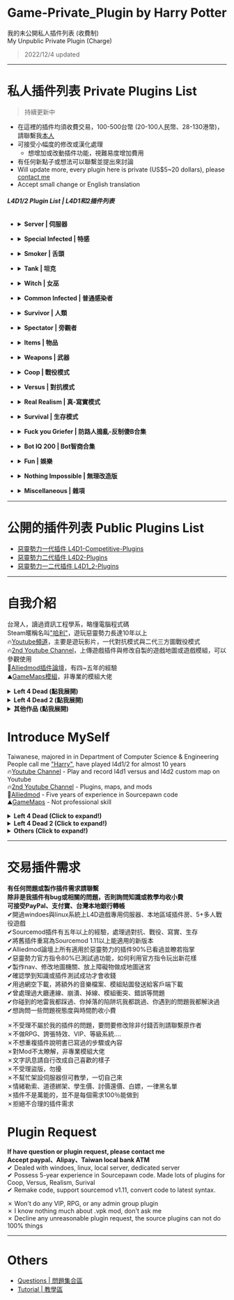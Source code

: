 # Game-Private_Plugin by Harry Potter
我的未公開私人插件列表 (收費制)<br/>
My Unpublic Private Plugin (Charge) 
> 2022/12/4 updated

- - - -
# 私人插件列表 Private Plugins List
>持續更新中
* 在這裡的插件均須收費交易，100-500台幣 (20-100人民幣、28-130港幣)，請聯繫我[本人](https://steamcommunity.com/profiles/76561198026784913)
* 可接受小幅度的修改或漢化處理
	* 想增加或改動插件功能，視難易度增加費用
* 有任何新點子或想法可以聯繫並提出來討論
* Will update more, every plugin here is private (US$5~20 dollars), please [contact me](https://steamcommunity.com/profiles/76561198026784913)
* Accept small change or English translation
###### **L4D1/2 Plugin List | L4D1和2插件列表**
* <details><summary><b>Server | 伺服器</b></summary>

  * [server_vpn_hop](/Plugin_插件/Server_伺服器/server_vpn_hop): Type Command to show Vpn List
    * 輸入指令顯示 Server/Vpn 列表
  * [l4d_slot_vote](/Plugin_插件/Server_伺服器/l4d_slot_vote): Allow players to change server slots by using vote. + Kick non-admin spectators
    * 允許玩家使用命令更改伺服器人數上限 + 踢除非管理員的所有旁觀者
  * [sm_PlayerTime](/Plugin_插件/Server_伺服器/sm_PlayerTime): Showing the time played on record in steam profile while player joins the server
    * 當玩家連線進來伺服器之後，顯示玩家的遊戲時數
  * [l4d_vote_block](/Plugin_插件/Server_伺服器/l4d_vote_block): Unable to call valve vote depending on gamemode and difficulty.
    * 根據遊戲模式和難度禁止使用Esc->發起投票
  * [l4d2_scripted_hud](/Plugin_插件/Server_伺服器/l4d2_scripted_hud): Display text for up to 4 scripted HUD slots on the screen.
    * 在玩家畫面上方四個Hud位置顯示不同的特殊文字
  * [readyup](/Plugin_插件/Server_伺服器/readyup): Ready-up plugin
    * 準備才能開始遊戲的插件
  * [pause](/Plugin_插件/Server_伺服器/pause): Pause plugin
    * 暫停遊戲的插件
</details>

* <details><summary><b>Special Infected | 特感</b></summary>

  * [l4d_cso_zombie_Regeneration](https://github.com/fbef0102/L4D1_2-Plugins/tree/master/l4d_cso_zombie_Regeneration): The zombies have grown stronger, now they are able to heal their injuries by standing still without receiving any damage.
    * (公開) 殭屍變得更強大，他們只要站著不動便可以自癒傷勢　(仿CSO惡靈降世 殭屍技能)
  * [1vSpecials](/Plugin_插件/Special_Infected_特感/1vSpecials): Special infected incaps survivors and die + set each scratch damage + skip getup animation
    * 特感控到倖存者之後造成一定傷害並處死 + 設置每個特感的抓傷 + 略過起身動畫
  * [spawn_infected_nolimit](/Plugin_插件/Special_Infected_特感/spawn_infected_nolimit): Spawn special infected without the director limits!
    * 輔助插件，不受數量與遊戲限制生成特感
  * [l4d_ssi_teleport_fix](/Plugin_插件/Special_Infected_特感/l4d_ssi_teleport_fix): Teleport AI Infected player (Not Tank) to the teammate who is much nearer to survivors.
    * 傳送比較遠的AI特感到靠近倖存者的特感隊友附近
  * [l4d2_bile_out_nav_negate_createbot](/Plugin_插件/Special_Infected_特感/l4d2_bile_out_nav_negate_createbot): If Vomit jar is thrown at the place which is out of map (NAV), negate bile effect
    * 當膽汁丟到地圖之外或普通殭屍追不到的地方，膽汁效果將會無效
  * [l4d_si_slowdown](/Plugin_插件/Special_Infected_特感/l4d_si_slowdown): Manages the gunfire slowdown for infected team
    * 依據槍械種類修改特感隊伍的槍緩速度
  * [l4d_kick_stuck_infected](/Plugin_插件/Special_Infected_特感/l4d_kick_stuck_infected): Kick special infected bots if they don't attack and can't be seen by survivors within certain time
    * AI 特感一段時間內不攻擊或卡住將會被處死
</details>

* <details><summary><b>Smoker | 舌頭</b></summary>

  * [l4d_smoker_pull_weapon_drop](/Plugin_插件/Smoker_舌頭/l4d_smoker_pull_weapon_drop): Random weapon drops when pulled by smoker
    * 被Smoker拉走的時候強制掉落手上的武器
</details>

* <details><summary><b>Tank | 坦克</b></summary>

  * [l4d2_tdr](/Plugin_插件/Tank_坦克/l4d2_tdr): Displays Damage Information on Tank Death.
    * Tank死亡時顯示對Tank造成傷害統計表
  * [l4d_tank_count](/Plugin_插件/Tank_坦克/l4d_tank_count): Show how long is tank alive, how much damage done, and tank incap/death/punch/rock/car statistics
    * Tank死亡時顯示Tank存活多長時間、對倖存者造成的 倒地/死亡/總傷害/拳頭/石頭/車子 統計表
  * [l4d_NoEscapeTank](/Plugin_插件/Tank_坦克/l4d_NoEscapeTank): No Tank Spawn as the rescue vehicle is coming
    * 救援載具來臨之後不會有Tank來襲
  * [skip_tank_taunt](/Plugin_插件/Tank_坦克/skip_tank_taunt): Skip Tank Victory + Speed up Obstacle animation playback
    * Tank爬行障礙物速度變快 + 略過咆哮勝利動畫
  * [l4d_tank_speed_boost](/Plugin_插件/Tank_坦克/l4d_tank_speed_boost): Increase Tank speed until hitting survivors
    * Tank爬行障礙物速度與移動速度逐漸變快直到打到倖存者為止 
</details>

* <details><summary><b>Witch | 女巫</b></summary>
  
  * [witch_target_override](https://github.com/fbef0102/L4D1_2-Plugins/tree/master/witch_target_override): Change target when the witch incapacitates or kills victim + witchs auto follow survivors
    * (公開) Witch會自動跟蹤你，一旦驚嚇到她，不殺死任何人絕不罷休
</details>

* <details><summary><b>Common Infected | 普通感染者</b></summary>

  * [l4d2_horde_equaliser](/Plugin_插件/Common_Infected_普通感染者/l4d2_horde_equaliser): Make certain event hordes finite
    * 控制地圖上的無限屍潮機關，將無限屍潮改為有限的殭屍數量
</details>

* <details><summary><b>Survivor | 人類</b></summary>

  * [l4d2_supply_woodbox](https://github.com/fbef0102/L4D2-Plugins/tree/master/l4d2_supply_woodbox): Supply boxes are dropped randomly in the map every certain seconds to provide support for the fight against the zombies.
    * (公開) 地圖上隨機出現補給箱，提供人類強力支援 (仿CSO惡靈降世 補給箱)
  * [l4d2_item_hint](https://github.com/fbef0102/L4D2-Plugins/tree/master/l4d2_item_hint): When using 'Look' in vocalize menu, print corresponding item to chat area and make item glow or create spot marker/infeced maker like back 4 blood.
    * (公開) 使用語音雷達"看"可以標記任何物品、武器、地點、特感
  * [l4d_saferom_prevent_kit](/Plugin_插件/Survivor_人類/l4d_saferom_prevent_kit): Block Player from using Kit in Saferoom
    * 在安全區域內禁止人類使用治療包
  * [antisaferoomdooropen](/Plugin_插件/Survivor_人類/antisaferoomdooropen): Start Saferoom door anti open + teleport survivor back to safe area when leaving out saferoom until certain time pass
    * 起始安全室的安全門將會鎖住直到時間結束 + 沒有安全門的關卡一旦離開安全區域會傳送回起始安全區域
  * [l4d_survivor_damage_modify](/Plugin_插件/Survivor_人類/l4d_survivor_damage_modify): Modify damage done to survivors from Tank, SI, Witch, Common, Fall
    * 傷害比例調整插件，可自行調整 Tank/Witch/特感/小殭屍/跳樓 對人類造成的傷害比
  * [l4d_unstuck](/Plugin_插件/Survivor_人類/l4d_unstuck): Allows players to get themselves unstuck from charger glitches and level clips
    * 玩家使用命令解除自身卡住的狀態 (譬如卡死在地形或牆壁)
  * [L4D2_Stats_Percentage_UP](/Plugin_插件/Survivor_人類/L4D2_Stats_Percentage_UP): Simple MVP Statistics after command or in the end of the round
    * 使用指令或回合結束的時候顯示對CI、SI、Tank的擊傷統計表
  * [l4d_h_csm](/Plugin_插件/Survivor_人類/l4d_h_csm): Allows players to change their L4D1/2 character or model in-game!
    * 允許玩家在遊戲中更換一二代角色(外觀, 手 和 語音) 或是模組(只有外觀)
  * [l4d_telpeort_call](/Plugin_插件/Survivor_人類/l4d_telpeort_call): Teleport Call Menu
    * 呼叫傳送功能菜單，能傳送玩家到起點、終點、救援區域
  * [l4d_headshot_reward_sound](/Plugin_插件/Survivor_人類/l4d_headshot_reward_sound): Play Reward Sound when headshot
    * 特感或普通感染者爆頭的時候有獎勵提示與音效
  * [l4d2healthglow](/Plugin_插件/Survivor_人類/l4d2healthglow): Gives the Survivors a health glow around them.
    * 根據玩家生命值狀態給予輪廓光圈適當的顏色
</details>

* <details><summary><b>Spectator | 旁觀者</b></summary>

  * [l4d2_spectating_cheat](https://github.com/fbef0102/L4D2-Plugins/tree/master/l4d2_spectating_cheat): A spectator who watching the survivor at first person view can now see the infected model glows though the wall
    * (公開) 旁觀者能看到特感的光圈，主要是用來更好的觀看體驗
  * [l4d_flashlight_speconly](/Plugin_插件/Spectator_旁觀者/l4d_flashlight_speconly): Attaches an extra flashlight to spectators and dead survivors.
    * 給死亡玩家或旁觀者手電筒，照亮地圖
</details>

* <details><summary><b>Items | 物品</b></summary>

  * [L4D_NoSafeRoomMedKits](/Plugin_插件/Items_物品/L4D_NoSafeRoomMedKits): No Safe Room Medkits
    * 刪除安全室的治療包並替換成別的物品
  * [ItemTracking](/Plugin_插件/Items_物品/ItemTracking): Control items limit on map
    * 控制地圖上的物品數量與限制
</details>

* <details><summary><b>Weapons | 武器</b></summary>

  * [l4d_wlimits](/Plugin_插件/Weapons_武器/l4d_wlimits): Restrict weapons individually or together
    * 限制每個武器可以拿取的數量，超過就不能拿取
  * [l4d2_zoom_level](/Plugin_插件/Weapons_武器/l4d2_zoom_level): Everyone can change zoom level for snipers by command.
    * 玩家使用指令調整狙擊鏡的遠近範圍 (可以看得更遠)
  * [l4d2_lasersight](/Plugin_插件/Weapons_武器/l4d2_lasersight): L4D2 Upgrade Laser Sights by using commands
    * 玩家使用指令升級紅外線雷射
</details>

* <details><summary><b>Coop | 戰役模式</b></summary> 

  * [l4d_tankAttackOnSpawn](https://github.com/fbef0102/L4D1_2-Plugins/tree/master/l4d_tankAttackOnSpawn): Forces AI tank to leave stasis and attack while spawn in coop.
    * (公開) 戰役模式之下Tank會主動前往攻擊倖存者而非待在原地等
  * [l4d_full_hp_map_transition](/Plugin_插件/Coop_戰役模式/l4d_full_hp_map_transition): Set survivor health when mission completes in coop mode
    * 戰役模式通關之時回復並設定倖存者血量
  * [coopbosses_ifier](/Plugin_插件/Coop_戰役模式/coopbosses_ifier): Sets a tank and witch spawn point on every map in coop mode
    * 戰役模式下每一張地圖挑選隨機路程生成一隻Tank與一個Witch
</details>

* <details><summary><b>Versus | 對抗模式</b></summary> 

  * [l4d_zcs](/Plugin_插件/Versus_對抗模式/l4d_zcs): Allows infected team players to change their class in ghost mode.
    * 特感玩家可以在靈魂狀態自行切換特感種類
  * [versusbosses_ifier](/Plugin_插件/Versus_對抗模式/versusbosses_ifier): Sets a tank and witch spawn point on every map in versus
    * 對抗模式下每一張地圖挑選隨機路程生成一隻Tank與一個Witch
  * [l4d_trade_player](/Plugin_插件/Versus_對抗模式/l4d_trade_player): Type !trade to open a menu to select two players to swap, one from survivor team and another one from infected team.
    * 輸入!trade打開菜單選擇雙方隊伍一位玩家，然後全體投票決定兩位玩家交換隊伍
  * [l4d_ghost_FinaleSpawn](/Plugin_插件/Versus_對抗模式/l4d_ghost_FinaleSpawn): Adjust ghost infected spawn range on finales
    * 在救援關卡調整靈魂特感的復活距離
  * [l4d_ghost_checkpoint_spawn](/Plugin_插件/Versus_對抗模式/l4d_ghost_checkpoint_spawn): Changes to conditions for ghost spawning in start/end areas.
    * 靈魂特感能夠在安全室內復活
</details>

* <details><summary><b>Real Realism | 真-寫實模式</b></summary> 

  * [l4d_expertrealism](https://github.com/fbef0102/L4D1_2-Plugins/tree/master/l4d_expertrealism): L4D1/2 Real Realism Mode (No Glow + No Hud)
    * (公開) L4D1/2 真寫實模式 (沒有光圈與介面)
  * [weapon_csgo_reload](https://github.com/fbef0102/L4D2-Plugins/tree/master/l4d2_weapon_csgo_reload): Weapon Quickswitch Reloading in L4D1+2
    * (公開) 將武器改成現代遊戲的裝子彈機制 (仿CS:GO切槍裝彈設定)
  * [l4d_dynamic_muzzle_flash](/Plugin_插件/Real_Realism_真寫實模式/l4d_dynamic_muzzle_flash): Adds dynamic muzzle flash to gunfire
    * 槍口增加逼真的閃光
  * [l4d2_melee_durability](/Plugin_插件/Real_Realism_真寫實模式/l4d2_melee_durability): Every melee weapons have durability, once run out durability, the melee weapon will be removed
    * 每個近戰武器都有耐久值，揮砍殭屍會消耗耐力，當耐久值耗盡時移除近戰武器
</details>

* <details><summary><b>Survival | 生存模式</b></summary> 

  * [survival_hp](/Plugin_插件/Survival_生存模式/survival_hp): Restore Health when survival begins.
    * 生存模式計時開始時候，回復所有倖存者血量
  * [l4d_Teleport_Item](/Plugin_插件/Survival_生存模式/l4d_Teleport_Item): Open Menu to teleport items on the map.
    * 打開菜單傳送地圖上所有物品到身邊
  * [who_shot_gas](/Plugin_插件/Survival_生存模式/who_shot_gas): Type !gas to disaply who shot the last gas can.
    * 誰他馬打爆最後一個汽油桶
  * [l4d2_survival_spectator_reset](/Plugin_插件/Survival_生存模式/l4d2_survival_spectator_reset): If player is spectator or player changes team after survival begins, he can not get the survival time record.
    * 生存模式計時開始之後，任何玩家切換到旁觀者、閒置、不在倖存者隊伍內，將無法獲得生存時間紀錄
  * [l4d_survival_setup](/Plugin_插件/Survival_生存模式/l4d_survival_setup): Set up weapon slots before survival starts
    * 生存模式開始之前設定自己想要拿取的武器與物品，下次回合開始之時會自動裝備
  * [l4d_survival_GasConfig](/Plugin_插件/Survival_生存模式/l4d_survival_GasConfig): Save and load gas configs
    * 生存模式開始之前設定汽油桶位置，下次回合開始之時汽油桶自動擺放
  * [l4d_survival_min_si_require](/Plugin_插件/Survival_生存模式/l4d_survival_GasConfig): Display Minimum SI requirement for full-team on each survival map.
    * 在聊天欄顯示該生存地圖的最少特感擊殺數
</details>

* <details><summary><b>Fuck you Griefer | 防路人搗亂-反制傻B合集</b></summary>

  * [l4d_rescue_vehicle_leave_timer](https://github.com/fbef0102/L4D1_2-Plugins/tree/master/l4d_rescue_vehicle_leave_timer): When rescue vehicle arrived and a timer will display how many time left for vehicle leaving. If a player is not on rescue vehicle or zone, slay him
    * (公開) 救援來臨之後，未在時間內上救援飛機逃亡的玩家將處死
  * [lockdown_system-l4d2](https://github.com/fbef0102/L4D1_2-Plugins/tree/master/lockdown_system-l4d2): Locks Saferoom Door Until Someone Opens It.
    * (公開) 倖存者必須等待時間到並集合才能打開終點安全門，有更多功能
  * [L4DVSAutoSpectateOnAFK](https://github.com/fbef0102/L4D1_2-Plugins/tree/master/L4DVSAutoSpectateOnAFK): Forces survivors and infected to spectate if they're AFK after certain time
    * (公開) AFK的玩家將會被旁觀並且踢出伺服器
  * [l4d_vocalize_antiflood](/Plugin_插件/Anti_Griefer_防惡意路人/l4d_vocalize_antiflood): Stops vocalize flooding when reaching token limit
    * 限制玩家使用角色語音，當語音次數達到限制之後開始禁止，必須等待冷卻時間結束才能再使用角色語音
  * [anti_end_saferoomdoor](/Plugin_插件/Anti_Griefer_防惡意路人/anti_end_saferoomdoor): Locks end saferoom door until all survivors get inside.
    * 所有人抵達終點安全室之前，不得關門
  * [kickthevoter](/Plugin_插件/Survival_生存模式/kickthevoter): Make It So The Person Calling The Vote Gets Kicked!
    * 使用Esc->發起投票的人將會被反踢出去伺服器
  * [anti-friendly_fire_V2](/Plugin_插件/Anti_Griefer_防惡意路人/anti-friendly_fire_V2): shoot teammate = shoot yourself V2
    * 隊友開槍射你會反彈傷害，第二版本
  * [anti-friendly_fire_RPG](/Plugin_插件/Anti_Griefer_防惡意路人/anti-friendly_fire_RPG): shoot teammate = shoot yourself RPG
    * 隊友開槍射你會反彈傷害，RPG版本
  * [l4d_together](/Plugin_插件/Anti_Griefer_防惡意路人/l4d_together): A simple anti - runner system , punish the runner by spawn SI behind her.
    * 離隊伍太遠的玩家，特感代替月亮懲罰你
  * [sm_regexfilter](/Plugin_插件/Anti_Griefer_防惡意路人/sm_regexfilter): Filter dirty words via Regular Expressions
    * 禁詞表，任何人打字說出髒話或敏感詞彙，字詞會被屏蔽、禁言並處死玩家
  * [l4d_elevator_getin_timer](/Plugin_插件/Anti_Griefer_防惡意路人/l4d_elevator_getin_timer): When someone presses the elevator button or enters the CEDA Trailer, a timer will display how many time left. If a player is not inside the evelator/CEDA Trailer, slay him
    * 當有人按下電梯按鈕或是進入CEDA大拖車時，開始倒數計時，未在時間內進入電梯或CEDA大拖車的玩家將處死
  * [teamlock_vote](/Plugin_插件/Anti_Griefer_防惡意路人/teamlock_vote): Calls a vote to enable / disable locking teams in place once game starts (so no spectators can join in mid-game)
    * 遊戲開始後旁觀者或路人不能跳隊到倖存者或感染者遊玩
</details>

* <details><summary><b>Bot IQ 200 | Bot智商合集</b></summary>

  * [l4d_bot_healing](/Plugin_插件/Bot_IQ_200_Bot智商加強/l4d_bot_healing): Set the health value bots require before using First Aid, Pain Pills or Adrenaline. (target is self or bot or player)
    * 只要生命值不低於一定血量，Bot不會使用醫療包治療對象與傳送藥丸給對象 (對象區分為自己、隊友Bot、真人玩家)
  * [l4d2_sb_fix](/Plugin_插件/Bot_IQ_200_Bot智商加強/l4d2_sb_fix): Survivor Bot Fix. Improve Survivor Bot
    * 強化AI Bot的智商與行為
</details>

* <details><summary><b>Fun | 娛樂</b></summary>

  * [l4d2_karma_kill](https://github.com/fbef0102/L4D2-Plugins/tree/master/l4d2_karma_kill): Very Very loudly announces the predicted event of a player leaving the map and or life through height or drown.
    * (公開) 被Charger撞飛、Tank打飛、Jockey騎走墬樓、自殺跳樓等等會有慢動作特效
  * [l4d2_gifts](https://github.com/fbef0102/L4D2-Plugins/tree/master/l4d2_gifts): Drop gifts (touch gift to earn reward) when a special infected or a witch/tank killed by survivor.
    * (公開) 殺死特感會掉落禮物盒，會獲得驚喜物品，聖誕嘉年華
  * [l4d_player_spritetrail](/Plugin_插件/Fun_娛樂/l4d_player_spritetrail): l4d player tail effect (env_spritetrail)
    * 玩家走路，會有尾巴特效 (使用物件: env_spritetrail)
  * [l4d_player_tail](/Plugin_插件/Fun_娛樂/l4d_player_tail): l4d player tail effect (prop_dynamic_override)
    * 玩家走路，會有尾巴特效 (使用物件: prop_dynamic_override)
  * [fortnite_l4d1&2](/Plugin_插件/Fun_娛樂/fortnite_l4d1&2): Emotes and Dance in L4D1/2
    * 搞笑動作模組: 表情與舞蹈
  * [simple-bhop](/Plugin_插件/Fun_娛樂/simple-bhop): Let users Bunny Hop with simplicity
    * 簡單的連跳插件
  * [L4D2_Buy_Store](/Plugin_插件/Fun_娛樂/L4D2_Buy_Store): L4D2 Human and Zombie Shop by HarryPoter
    * 人類與特感的購物商城 (附有特殊商品與資料庫)
  * [l4d_ranking_system](/Plugin_插件/Fun_娛樂/l4d_ranking_system): Kill infected to get Exp and rank, type !rank to show rank menu
    * 殺死殭屍與特感獲得經驗值與頭銜名稱，輸入!rank顯示排行榜菜單
  * [Trails_Projectile](/Plugin_插件/Fun_娛樂/Trails_Projectile): Trails Projectile (Pipe Bomb / Molotov / VomitJar / Grenade / Spitter Projectile / Tank Rock)
    * 投擲物品時有拖曳軌跡 (土製炸彈 / 汽油彈 / 膽汁瓶 / 榴彈 / Spitter唾液物 / Tank石頭)
</details>

* <details><summary><b>Nothing Impossible | 無理改造版</b></summary>

  * [l4d_tankhelper](https://github.com/fbef0102/L4D1_2-Plugins/tree/master/l4d_tankhelper): Tanks throw special infected instead of rocks
    * (公開) Tank不會丟出石頭而是丟出特感
  * [l4d_gun_blastpushback](/Plugin_插件/Nothing_Impossible_無理改造版/l4d_gun_blastpushback): Doraemon Aircannon
    * 人類擁有多啦A夢的空氣砲
  * [l4d_rejump](/Plugin_插件/Nothing_Impossible_無理改造版/l4d_rejump): Allows multi-jumping on air.
    * 成為超級瑪利歐，人類與特感能在空中使用月步，多次跳躍
  * [l4d_tracerock](/Plugin_插件/Nothing_Impossible_無理改造版/l4d_tracerock): Tank's rock will trace survivor until hit something.
    * Tank的石頭自動追蹤倖存者
  * [l4d2_scope_wallhack](/Plugin_插件/Nothing_Impossible_無理改造版/l4d2_scope_wallhack): Survivor can use sniper scopes to see the infected model glows though the wall
    * 倖存者打開狙擊鏡能透視看到特感
</details>

* <details><summary><b>Miscellaneous | 雜項</b></summary>

  * [grave_break](/Plugin_插件/Miscellaneous_雜項/grave_break): say !breakgrave to break all graves
    * 輸入 !breakgrave 打破地圖上所有墓碑
  * [laser_block](/Plugin_插件/Miscellaneous_雜項/laser_block): Stop survivors from upgrading laser sight once survivors leave saferoom or survival begins
    * 遊戲開始後不能升級紅外線雷射
  * [l4d_restartmap_command](/Plugin_插件/Miscellaneous_雜項/l4d_restartmap_command): Admin say !restartmap to restart current level
    * 管理員輸入!restartmap能重新地圖關卡
  * [l4d_random_map_vote](/Plugin_插件/Miscellaneous_雜項/l4d_random_map_vote): Vote to change map, the map is chosen randomly from data
    * 投票更換地圖，但是地圖是隨機挑選的
  * [AnnouceLaserAmmo](/Plugin_插件/Miscellaneous_雜項/AnnouceLaserAmmo): Display instruction hint when someone uses ammo or laser sight
    * 玩家補給子彈或雷射時顯示大大的提示給其他玩家看到
  * [server_welcome_message](/Plugin_插件/Miscellaneous_雜項/server_welcome_message): Display Welcome Message to new players (support translation)
    * 玩家加入伺服器後，聊天視窗顯示歡迎訊息 (支援多國語言)
</details>

- - - -
# 公開的插件列表 Public Plugins List
* [惡靈勢力一代插件 L4D1-Competitive-Plugins](https://github.com/fbef0102/L4D1-Competitive-Plugins)
* [惡靈勢力二代插件 L4D2-Plugins](https://github.com/fbef0102/L4D2-Plugins)
* [惡靈勢力一二代插件 L4D1_2-Plugins](https://github.com/fbef0102/L4D1_2-Plugins)

- - - -
# 自我介紹
台灣人，讀過資訊工程學系，略懂電腦程式碼<br/>
Steam暱稱名叫["哈利"](https://steamcommunity.com/profiles/76561198026784913)，遊玩惡靈勢力長達10年以上<br/>
🔥[Youtube頻道](https://www.youtube.com/c/HarryPotterxToy)，主要是遊玩影片，一代對抗模式與二代三方圖戰役模式 <br/>
🔥[2nd Youtube Channel](https://www.youtube.com/@HarryPotter_TW888)，上傳遊戲插件與修改自製的遊戲地圖或遊戲模組，可以參觀使用 <br/>
📜[Alliedmod插件論壇](https://forums.alliedmods.net/member.php?u=281812)，有四~五年的經驗<br/>
⛰️[GameMaps模組](https://www.gamemaps.com/profile/194420)，非專業的模組大佬

<details>
  <summary><b>Left 4 Dead (點我展開)</b></summary>

* 惡靈勢力一代[Roto-AZ Mod](https://github.com/fbef0102/Rotoblin-AZMod)的主要開發者
* 2019 夏季中國懷舊杯 - 協辦人
* 2019 夏季中國懷舊杯 - 第二名 - IB隊伍成員
* 2022 懷舊世界盃 - 協辦人
* 2022 懷舊世界盃 - 第三名 - IB隊伍成員
</details>

<details>
  <summary><b>Left 4 Dead 2 (點我展開)</b></summary>

* 惡靈勢力二代[反抗模式 Resistance](https://steamcommunity.com/groups/left4dead2_resistance)的主要開發者
</details>

<details>
  <summary><b>其他作品 (點我展開)</b></summary>

* [一代插件作品列表](https://github.com/fbef0102/L4D1-Competitive-Plugins)
* [二代插件作品列表](https://github.com/fbef0102/L4D2-Plugins)
* [一二代插件作品列表](https://github.com/fbef0102/L4D1_2-Plugins)
* [一代伺服器架設檔案](https://github.com/fbef0102/L4D1-Server4Dead)
* [二代伺服器架設檔案](https://github.com/fbef0102/L4D2-Server4Dead)
* [二代終極地圖](https://github.com/fbef0102/L4D2-Unlimited-Map)
</details>

# Introduce MySelf
Taiwanese, majored in in Department of Computer Science & Engineering<br/>
People call me ["Harry"](https://steamcommunity.com/profiles/76561198026784913), have played l4d1/2 for almost 10 years <br/>
🔥[Youtube Channel](https://www.youtube.com/@HarryPotterxToy) - Play and record l4d1 versus and l4d2 custom map on Youtube <br/>
🔥[2nd Youtube Channel](https://www.youtube.com/@HarryPotter_TW888) - Plugins, maps, and mods <br/>
📜[Alliedmod](https://forums.alliedmods.net/member.php?u=281812) - Five years of experience in Sourcepawn code <br/>
⛰️[GameMaps](https://www.gamemaps.com/profile/194420) - Not professional skill

<details>
  <summary><b>Left 4 Dead (Click to expand!)</b></summary>

* The owner of the [Rotoblin-AZ Mod](https://github.com/fbef0102/Rotoblin-AZMod) (A Competitive L4D1 Configuration)
* 2019 Nostalgic Summer China Cup - Assistant Director
* 2019 Nostalgic Summer China Cup - 2nd - Team IB
* 2022 Nostalgic Tournament - Assistant Director
* 2022 Nostalgic Tournament - 3rd - Team IB
</details>

<details>
  <summary><b>Left 4 Dead 2 (Click to expand!)</b></summary>

* The owner of the [L4D2 Resistance Mod](https://steamcommunity.com/groups/left4dead2_resistance) (Fun Coop VS Mode)
</details>

<details>
  <summary><b>Others (Click to expand!)</b></summary>

* [L4D1-Competitive-Plugins](https://github.com/fbef0102/L4D1-Competitive-Plugins)
* [L4D2-Plugins](https://github.com/fbef0102/L4D2-Plugins)
* [L4D1_2-Plugins](https://github.com/fbef0102/L4D1_2-Plugins)
* [L4D1-Server4Dead](https://github.com/fbef0102/L4D1-Server4Dead)
* [L4D2-Server4Dead](https://github.com/fbef0102/L4D2-Server4Dead)
* [L4D2-Unlimited-Map](https://github.com/fbef0102/L4D2-Unlimited-Map)
</details>

- - - -
# 交易插件需求
**有任何問題或製作插件需求請聯繫**<br/>
**除非是我插件有bug或相關的問題，否則詢問知識或教學均收小費**<br/>
**可接受PayPal、支付寶、台灣本地銀行轉帳**<br/>
✔開過windoes與linux系統上L4D遊戲專用伺服器、本地區域插件房、5+多人戰役遊戲 <br/>
✔Sourcemod插件有五年以上的經驗，處理過對抗、戰役、寫實、生存<br/>
✔將舊插件重寫為Sourcemod 1.11以上能適用的新版本<br/>
✔Alliedmod論壇上所有適用於惡靈勢力的插件90%已看過並瞭若指掌<br/>
✔惡靈勢力官方指令80%已測試過功能，如何利用官方指令玩出新花樣<br/>
✔製作nav、修改地圖機關、放上障礙物做成地圖迷宮<br/>
✔確認學到知識或插件測試成功才會收錢<br/>
✔用過網空下載，將額外的音樂檔案、模組貼圖發送給客戶端下載<br/>
✔曾處理過大廳連線、崩潰、掉線、模組衝突、錯誤等問題<br/>
✔你碰到的地雷我都踩過、你掉落的陷阱坑我都跳過、你遇到的問題我都解決過<br/>
✔想詢問一些問題視態度與時間酌收小費

✗不受理不屬於我的插件的問題，要問要修改除非付錢否則請聯繫原作者<br/>
✗不做RPG、誇張特效、VIP、等級系統....<br/>
✗不想重複插件說明書已寫過的步驟或內容<br/>
✗對Mod不太瞭解，非專業模組大佬<br/>
✗文字訊息請自行改成自己喜歡的樣子<br/>
✗不受理盜版，勿擾<br/>
✗不幫忙架設伺服器但可教學，一切自己來<br/>
✗情緒勒索、道德綁架、學生價、討價還價、白嫖，一律黑名單<br/>
✗插件不是萬能的，並不是每個需求100％能做到<br/>
✗拒絕不合理的插件需求<br/>

# Plugin Request
**If have question or plugin request, please contact me**<br/>
**Accept paypal、Alipay、Taiwan local bank ATM**<br/>
✔ Dealed with windoes, linux, local server, dedicated server<br/>
✔ Possess 5-year experience in Sourcepawn code. Made lots of plugins for Coop, Versus, Realism, Surival<br/>
✔ Remake code, support sourcemod v1.11, convert code to latest syntax.<br/>

✗ Won't do any VIP, RPG, or any admin group plugin<br/>
✗ I know nothing much about .vpk mod, don't ask me<br/>
✗ Decline any unreasonable plugin request, the source plugins can not do 100% things<br/>

- - - -
# Others
* [Questions | 問題集合區](/Questions_問題區)
* [Tutorial  | 教學區](/Tutorial_教學區)
